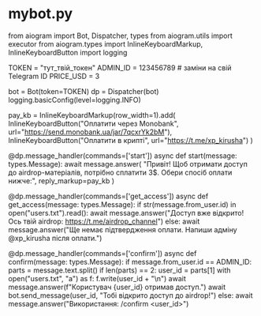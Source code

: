 # mybot.py
from aiogram import Bot, Dispatcher, types
from aiogram.utils import executor
from aiogram.types import InlineKeyboardMarkup, InlineKeyboardButton
import logging

TOKEN = "тут_твій_токен"
ADMIN_ID = 123456789  # заміни на свій Telegram ID
PRICE_USD = 3

bot = Bot(token=TOKEN)
dp = Dispatcher(bot)
logging.basicConfig(level=logging.INFO)

pay_kb = InlineKeyboardMarkup(row_width=1).add(
    InlineKeyboardButton("Оплатити через Monobank", url="https://send.monobank.ua/jar/7qcxrYk2bM"),
    InlineKeyboardButton("Оплатити в крипті", url="https://t.me/xp_kirusha")
)

@dp.message_handler(commands=['start'])
async def start(message: types.Message):
    await message.answer(
        "Привіт! Щоб отримати доступ до airdrop-матеріалів, потрібно сплатити 3$. Обери спосіб оплати нижче:",
        reply_markup=pay_kb
    )

@dp.message_handler(commands=['get_access'])
async def get_access(message: types.Message):
    if str(message.from_user.id) in open("users.txt").read():
        await message.answer("Доступ вже відкрито! Ось твій airdrop: https://t.me/airdrop_channel")
    else:
        await message.answer("Ще немає підтвердження оплати. Напиши адміну @xp_kirusha після оплати.")

@dp.message_handler(commands=['confirm'])
async def confirm(message: types.Message):
    if message.from_user.id == ADMIN_ID:
        parts = message.text.split()
        if len(parts) == 2:
            user_id = parts[1]
            with open("users.txt", "a") as f:
                f.write(user_id + "\n")
            await message.answer(f"Користувач {user_id} отримав доступ.")
            await bot.send_message(user_id, "Тобі відкрито доступ до airdrop!")
        else:
            await message.answer("Використання: /confirm <user_id>")
